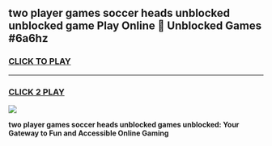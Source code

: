 
## two player games soccer heads unblocked unblocked game Play Online 👋 Unblocked Games #6a6hz
<h3>
<a href="https://premium.freeplayer.one?title=two_player_games_soccer_heads_unblocked&ref=21F">CLICK TO PLAY</a></h3>
<hr>

<h3>
<a href="https://premium.freeplayer.one?title=two_player_games_soccer_heads_unblocked&ref=21F">CLICK 2 PLAY</a>
  
</h3>

<a href="https://premium.freeplayer.one?title=two_player_games_soccer_heads_unblocked&ref=21F/"><img src="https://clearcache.store/games.png"></a>


**two player games soccer heads unblocked games unblocked: Your Gateway to Fun and Accessible Online Gaming**
